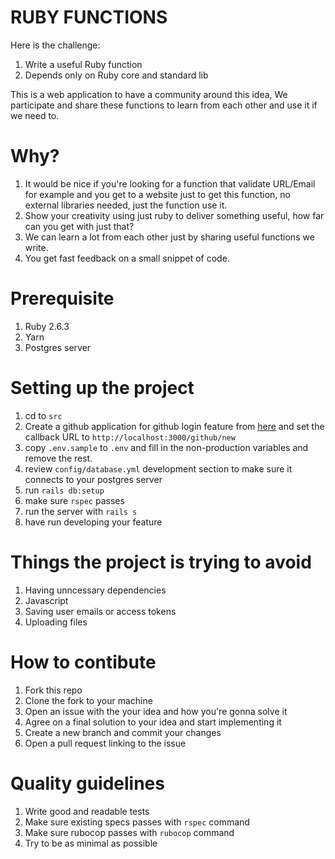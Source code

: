 RUBY FUNCTIONS
==============

Here is the challenge:

1. Write a useful Ruby function
2. Depends only on Ruby core and standard lib

This is a web application to have a community around this idea,
We participate and share these functions to learn from each other
and use it if we need to.

# Why?

1. It would be nice if you're looking for a function that validate URL/Email for example and you get to a website just to get this function, no external libraries needed, just the function use it.
2. Show your creativity using just ruby to deliver something useful, how far can you get with just that?
3. We can learn a lot from each other just by sharing useful functions we write.
4. You get fast feedback on a small snippet of code.

# Prerequisite

1. Ruby 2.6.3
1. Yarn
1. Postgres server

# Setting up the project

1. cd to `src`
1. Create a github application for github login feature from [here](https://github.com/settings/developers) and set the callback URL to `http://localhost:3000/github/new`
1. copy `.env.sample` to `.env` and fill in the non-production variables and remove the rest.
1. review `config/database.yml` development section to make sure it connects to your postgres server
1. run `rails db:setup`
1. make sure `rspec` passes
1. run the server with `rails s`
1. have run developing your feature

# Things the project is trying to avoid

1. Having unncessary dependencies
1. Javascript
1. Saving user emails or access tokens
1. Uploading files

# How to contibute

1. Fork this repo
1. Clone the fork to your machine
1. Open an issue with the your idea and how you're gonna solve it
1. Agree on a final solution to your idea and start implementing it
1. Create a new branch and commit your changes
1. Open a pull request linking to the issue


# Quality guidelines

1. Write good and readable tests
1. Make sure existing specs passes with `rspec` command
1. Make sure rubocop passes with `rubocop` command
1. Try to be as minimal as possible
